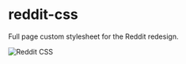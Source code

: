 # reddit-css
Full page custom stylesheet for the Reddit redesign.

![Reddit CSS](https://i.imgur.com/jawBqgO.jpg)
